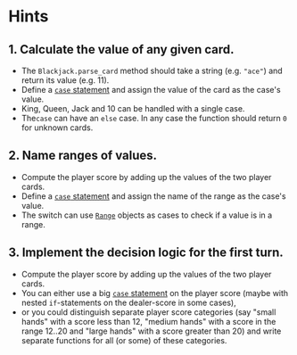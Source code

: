 # Hints

## 1. Calculate the value of any given card.

- The `Blackjack.parse_card` method should take a string (e.g. `"ace"`) and return its value (e.g. 11).
- Define a [`case` statement][case] and assign the value of the card as the case's value.
- King, Queen, Jack and 10 can be handled with a single case.
- The`case` can have an `else` case.
  In any case the function should return `0` for unknown cards.

## 2. Name ranges of values.

- Compute the player score by adding up the values of the two player cards.
- Define a [`case` statement][case] and assign the name of the range as the case's value.
- The switch can use [`Range`][range] objects as cases to check if a value is in a range.

## 3. Implement the decision logic for the first turn.

- Compute the player score by adding up the values of the two player cards.
- You can either use a big [`case` statement][case] on the player
  score (maybe with nested `if`-statements on the dealer-score in some cases),
- or you could distinguish separate player score categories (say "small hands"
  with a score less than 12, "medium hands" with a score in the range 12..20 and
  "large hands" with a score greater than 20) and write separate functions for
  all (or some) of these categories.

[case]: https://www.rubyguides.com/2015/10/ruby-case/
[range]: https://rubyapi.org/o/range
